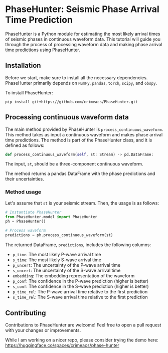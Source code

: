 # PhaseHunter: Seismic Phase Arrival Time Prediction
PhaseHunter is a Python module for estimating the most likely arrival times of seismic phases in continuous waveform data. This tutorial will guide you through the process of processing waveform data and making phase arrival time predictions using PhaseHunter.

## Installation

Before we start, make sure to install all the necessary dependencies. PhaseHunter primarily depends on `NumPy`, `pandas`, `torch`, `scipy`, and `obspy`. 

To install PhaseHunter:

```shell
pip install git+https://github.com/crimeacs/PhaseHunter.git
```

## Processing continuous waveform data

The main method provided by PhaseHunter is `process_continuous_waveform`. This method takes as input a continuous waveform and makes phase arrival time predictions. The method is part of the PhaseHunter class, and it is defined as follows:

```python
def process_continuous_waveform(self, st: Stream) -> pd.DataFrame:
```

The input, `st`, should be a three-component continuous waveform. 

The method returns a pandas DataFrame with the phase predictions and their uncertainties.

### Method usage

Let's assume that `st` is your seismic stream. Then, the usage is as follows:

```python
# Instantiate PhaseHunter
from PhaseHunter.model import PhaseHunter
ph = PhaseHunter()

# Process waveform
predictions = ph.process_continuous_waveform(st)
```

The returned DataFrame, `predictions`, includes the following columns:

- `p_time`: The most likely P-wave arrival time
- `s_time`: The most likely S-wave arrival time
- `p_uncert`: The uncertainty of the P-wave arrival time
- `s_uncert`: The uncertainty of the S-wave arrival time
- `embedding`: The embedding representation of the waveform
- `p_conf`: The confidence in the P-wave prediction (higher is better)
- `s_conf`: The confidence in the S-wave prediction (higher is better)
- `p_time_rel`: The P-wave arrival time relative to the first prediction
- `s_time_rel`: The S-wave arrival time relative to the first prediction


## Contributing

Contributions to PhaseHunter are welcome! Feel free to open a pull request with your changes or improvements.

While I am working on a nicer repo, please consider trying the demo here: https://huggingface.co/spaces/crimeacs/phase-hunter
